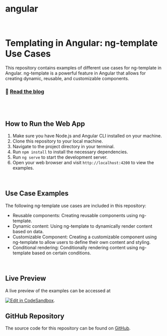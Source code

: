 # angular 

<br>


# Templating in Angular: ng-template Use Cases

This repository contains examples of different use cases for ng-template in Angular. ng-template is a powerful feature in Angular that allows for creating dynamic, reusable, and customizable components.
<br>
### 📖 [**Read the blog**](http://localhost:4200)

<br>


<br>


## How to Run the Web App

1. Make sure you have Node.js and Angular CLI installed on your machine.
2. Clone this repository to your local machine.
3. Navigate to the project directory in your terminal.
4. Run `npm install` to install the necessary dependencies.
5. Run `ng serve` to start the development server.
6. Open your web browser and visit `http://localhost:4200` to view the examples.

<br>


## Use Case Examples

The following ng-template use cases are included in this repository:

- Reusable components: Creating reusable components using ng-template.
- Dynamic content: Using ng-template to dynamically render content based on data.
- Customizable Component: Creating a customizable component using ng-template to allow users to define their own content and styling.
- Conditional rendering: Conditionally rendering content using ng-template based on certain conditions.

<br>

## Live Preview

A live preview of the examples can be accessed at

[![Edit in CodeSandbox](https://assets.codesandbox.io/github/button-edit-lime.svg)](https://codesandbox.io/p/github/nirajprakash/ng-template-usecase).



## GitHub Repository

The source code for this repository can be found on [GitHub](https://github.com/nirajprakash/ng-template-usecase).
<!-- 
https://codesandbox.io/p/github/nirajprakash/ng-template-usecase -->
